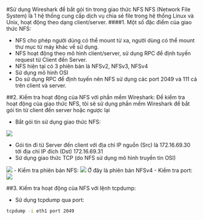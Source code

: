 #Sử dụng Wireshark để bắt gói tin trong giao thức NFS
NFS (Network File System) là 1 hệ thống cung cấp dịch vụ chia sẻ file trong hệ thống Linux và Unix, hoạt động theo dạng client/server.
####1. Một số đặc điểm của giao thức NFS:
- NFS cho phép người dùng có thể mount từ xa, người dùng có thể mount thư mục từ máy khác về sử dụng.
- NFS hoạt động theo mô hình client/server, sử dụng RPC để định tuyến request từ Client đến Server.
- NFS hiện tại có 3 phiên bản là NFSv2, NFSv3, NFSv4
- Sử dụng mô hình OSI
- Do sử dụng RPC để định tuyến nên NFS sử dụng các port 2049 và 111 cả trên client và server.

##2. Kiếm tra hoạt động của NFS với phần mềm Wireshark:
Để kiểm tra hoạt động của giao thức NFS, tôi sẽ sử dụng phần mềm Wireshark để bắt gói tin từ client đến server hoặc ngược lại
- Bắt gói tin sử dụng giao thức NFS:
<img src="http://i.imgur.com/dWiixNC.png">
<ul>
<li>Gói tin đi từ Server đến client với địa chỉ IP nguồn (Src) là 172.16.69.30 tới địa chỉ IP đích (Dst) 172.16.69.31</li>
<li>Sử dụng giao thức TCP (do NFS sử dụng mô hình truyền tin OSI)</li>
</ul>
<img src="http://i.imgur.com/FDnuk9t.png">
- Kiểm tra phiên bản NFS:
<img src="http://i.imgur.com/KnyryWA.png">
Ở đây là phiên bản NFSv4
- Kiểm tra port:
<img src="http://i.imgur.com/VFmEuNS.png">

##3. Kiếm tra hoạt động của NFS với lệnh tcpdump:
- Sử dụng tcpdump qua port:
```sh
tcpdump -i eth1 port 2049
```


